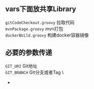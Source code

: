 ## vars下面放共享Library
`gitCodeCheckout.groovy` 拉取代码 \
`mvnPackage.groovy` mvn打包 \
`dockerBUild.groovy` 构建docker容器镜像



## 必要的参数传递
`GIT_URI` Git地址 \
`GIT_BRANCH` Git分支或者Tag \

 -



